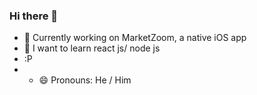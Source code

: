 ### Hi there 👋
- 🔭 Currently working on MarketZoom, a native iOS app
- 🌱 I want to learn react js/ node js
- :P
- - 😄 Pronouns: He / Him
<!--Current Class: Data Management Applications
**Sinceretear/Sinceretear** is a ✨ _special_ ✨ repository because its `README.md` (this file) appears on your GitHub profile.

Here are some ideas to get you started:


- 👯 I’m looking to collaborate on ...
- 🤔 I’m looking for help with ...
- 💬 Ask me about ...
- 📫 How to reach me: ...

- ⚡ Fun fact: ...
-->
